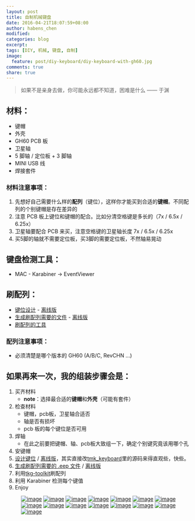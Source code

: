 ```yaml
---
layout: post
title: 自制机械键盘
date: 2016-04-21T18:07:59+08:00
author: habens_chen
modified:
categories: blog
excerpt:
tags: [DIY, 机械, 键盘, 自制]
image:
  feature: post/diy-keyboard/diy-keyboard-with-gh60.jpg
comments: true
share: true
---
```

> 如果不是亲身去做，你可能永远都不知道，困难是什么 ——  于渊

## 材料：
* 键帽
* 外壳
* GH60 PCB 板
* 卫星轴
* 5 脚轴 / 定位板 + 3 脚轴
* MINI USB 线
* 焊接套件

### 材料注意事项：
1. 先想好自己需要什么样的**配列**（键位），这样你才能买到合适的**键帽**。不同配列的个别键帽是存在差异的
2. 注意 PCB 板上键位和键帽的配合。比如分清空格键是多长的（7x / 6.5x / 6.25x）
3. 卫星轴要配合 PCB 来买，注意空格键的卫星轴长度 7x / 6.5x / 6.25x
4. 买5脚的轴就不需要定位板，买3脚的需要定位板，不然轴易晃动

## 键盘检测工具：
* MAC - Karabiner -> EventViewer

## 刷配列：
* [键位设计](http://www.keyboard-layout-editor.com/) - [离线版](https://github.com/ijprest/keyboard-layout-editor)
* [生成刷配列需要的文件](http://www.enjoyclick.org/tkg/) - [离线版](https://github.com/kairyu/tkg.git)
* [刷配列的工具](https://github.com/kairyu/tkg-toolkit)

### 配列注意事项：
* 必须清楚是哪个版本的 GH60 (A/B/C, RevCHN ...)

## 如果再来一次，我的组装步骤会是：
1. 买齐材料
   * **note**：选择最合适的**键帽**和**外壳**（可能有套件）
2. 检查材料
	* 键帽，pcb板，卫星轴合适否
	* 轴是否有损坏
	* pcb 板的每个键位是否可用
3. 焊轴
   * 在此之前要把键帽、轴、pcb板大致组一下，确定个别键究竟该用哪个孔
4. 安键帽
5. [设计键位](http://www.keyboard-layout-editor.com/) / [离线版](https://github.com/ijprest/keyboard-layout-editor)，其实直接改[tmk_keyboard](https://github.com/tmk/tmk_keyboard)里的源码来得直观些，快些。
6. [生成刷配列需要的 .eep 文件](http://www.enjoyclick.org/tkg/) / [离线版](https://github.com/kairyu/tkg.git)
7. 利用[tkg-toolkit](https://github.com/kairyu/tkg-toolkit)刷配列
8. 利用 Karabiner 检测每个键值
9. Enjoy

<figure class="third">
	<a href="/images/post/diy-keyboard/1.pic.jpg"><img src="/images/post/diy-keyboard/1.pic.jpg" alt="image"></a>
	<a href="/images/post/diy-keyboard/2.pic.jpg"><img src="/images/post/diy-keyboard/2.pic.jpg" alt="image"></a>
	<a href="/images/post/diy-keyboard/3.pic.jpg"><img src="/images/post/diy-keyboard/3.pic.jpg" alt="image"></a>
	<a href="/images/post/diy-keyboard/4.pic.jpg"><img src="/images/post/diy-keyboard/4.pic.jpg" alt="image"></a>
	<a href="/images/post/diy-keyboard/8.pic.jpg"><img src="/images/post/diy-keyboard/8.pic.jpg" alt="image"></a>
	<a href="/images/post/diy-keyboard/9.pic.jpg"><img src="/images/post/diy-keyboard/9.pic.jpg" alt="image"></a>
	<a href="/images/post/diy-keyboard/10.pic.jpg"><img src="/images/post/diy-keyboard/10.pic.jpg" alt="image"></a>
	<a href="/images/post/diy-keyboard/11.pic.jpg"><img src="/images/post/diy-keyboard/11.pic.jpg" alt="image"></a>
	<a href="/images/post/diy-keyboard/13.pic.jpg"><img src="/images/post/diy-keyboard/13.pic.jpg" alt="image"></a>
	<a href="/images/post/diy-keyboard/14.pic.jpg"><img src="/images/post/diy-keyboard/14.pic.jpg" alt="image"></a>
	<a href="/images/post/diy-keyboard/15.pic.jpg"><img src="/images/post/diy-keyboard/15.pic.jpg" alt="image"></a>
	<a href="/images/post/diy-keyboard/16.pic.jpg"><img src="/images/post/diy-keyboard/16.pic.jpg" alt="image"></a>
	<a href="/images/post/diy-keyboard/5.pic.jpg"><img src="/images/post/diy-keyboard/5.pic.jpg" alt="image"></a>
	<a href="/images/post/diy-keyboard/6.pic.jpg"><img src="/images/post/diy-keyboard/6.pic.jpg" alt="image"></a>
	<a href="/images/post/diy-keyboard/7.pic.jpg"><img src="/images/post/diy-keyboard/7.pic.jpg" alt="image"></a>
</figure>

